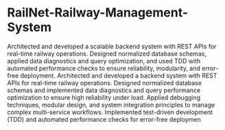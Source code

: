 # RailNet-Railway-Management-System
Architected and developed a scalable backend system with REST APIs for real-time railway operations. Designed normalized database schemas, applied data diagnostics and query optimization, and used TDD with automated performance checks to ensure reliability, modularity, and error-free deployment.
Architected and developed a backend system with REST APIs for real-time
railway operations.
Designed normalized database schemas and implemented data diagnostics and
query performance optimization to ensure high reliability under load.
Applied debugging techniques, modular design, and system integration
principles to manage complex multi-service workflows.
Implemented test-driven development (TDD) and automated performance
checks for error-free deploymen
